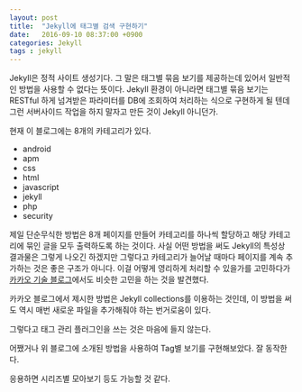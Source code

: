 ```yaml
---
layout: post
title:  "Jekyll에 태그별 검색 구현하기"
date:   2016-09-10 08:37:00 +0900
categories: Jekyll
tags : jekyll
---
```

Jekyll은 정적 사이트 생성기다. 그 말은 태그별 묶음 보기를 제공하는데 있어서 일반적인 방법을 사용할 수 없다는 뜻이다. Jekyll 환경이 아니라면 태그별 묶음 보기는 RESTful 하게 넘겨받은 파라미터를 DB에 조회하여 처리하는 식으로 구현하게 될 텐데 그런 서버사이드 작업을 하지 말자고 만든 것이 Jekyll 아니던가.

현재 이 블로그에는 8개의 카테고리가 있다.

* android
* apm
* css
* html
* javascript
* jekyll
* php
* security

제일 단순무식한 방법은 8개 페이지를 만들어 카테고리를 하나씩 할당하고 해당 카테고리에 묶인 글을 모두 출력하도록 하는 것이다. 사실 어떤 방법을 써도 Jekyll의 특성상 결과물은 그렇게 나오긴 하겠지만 그렇다고 카테고리가 늘어날 때마다 페이지를 계속 추가하는 것은 좋은 구조가 아니다. 이걸 어떻게 영리하게 처리할 수 있을가를 고민하다가 [카카오 기술 블로그][kakao-jekyll-tag]에서도 비슷한 고민을 하는 것을 발견했다.

카카오 블로그에서 제시한 방법은 Jekyll collections를 이용하는 것인데, 이 방법을 써도 역시 매번 새로운 파일을 추가해줘야 하는 번거로움이 있다.

그렇다고 태그 관리 플러그인을 쓰는 것은 마음에 들지 않는다.

어쨌거나 위 블로그에 소개된 방법을 사용하여 Tag별 보기를 구현해보았다. 잘 동작한다.

응용하면 시리즈별 모아보기 등도 가능할 것 같다.

[kakao-jekyll-tag]:http://tech.kakao.com/2016/07/07/tech-blog-story/
